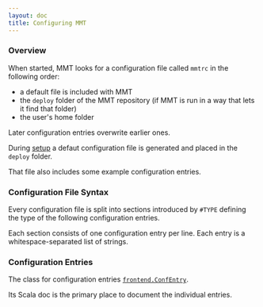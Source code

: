 ```yaml
---
layout: doc
title: Configuring MMT
---
```


### Overview

When started, MMT looks for a configuration file called `mmtrc` in the following order:

* a default file is included with MMT
* the `deploy` folder of the MMT repository (if MMT is run in a way that lets it find that folder)
* the user's home folder

Later configuration entries overwrite earlier ones.

During [setup](setup.html) a defaut configuration file is generated and placed in the `deploy` folder.

That file also includes some example configuration entries.

### Configuration File Syntax

Every configuration file is split into sections introduced by `#TYPE` defining the type of the following configuration entries.

Each section consists of one configuration entry per line.
Each entry is a whitespace-separated list of strings.

### Configuration Entries

The class for configuration entries [`frontend.ConfEntry`](https://uniformal.github.io/apidoc/index.html#info.kwarc.mmt.api.frontend.ConfEntry).

Its Scala doc is the primary place to document the individual entries.